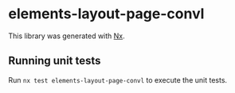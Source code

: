 # elements-layout-page-convl

This library was generated with [Nx](https://nx.dev).

## Running unit tests

Run `nx test elements-layout-page-convl` to execute the unit tests.
